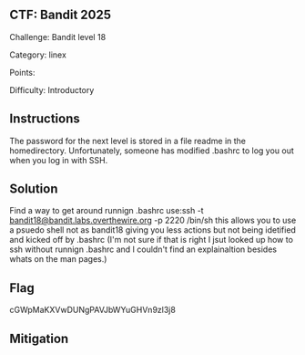## CTF: Bandit 2025
Challenge: Bandit level 18

Category:  linex

Points:

Difficulty: Introductory

## Instructions
The password for the next level is stored in a file readme in the homedirectory. Unfortunately, someone has modified .bashrc to log you out when you log in with SSH.




## Solution
Find a way to get around runnign .bashrc
use:ssh -t bandit18@bandit.labs.overthewire.org -p 2220 /bin/sh
this allows you to use a psuedo shell not as bandit18 giving you less actions but not being idetified and kicked off by .bashrc
(I'm not sure if that is right I jsut looked up how to ssh without runnign .bashrc and I couldn't find an explainaltion besides whats on the man pages.)


## Flag
cGWpMaKXVwDUNgPAVJbWYuGHVn9zl3j8


## Mitigation


